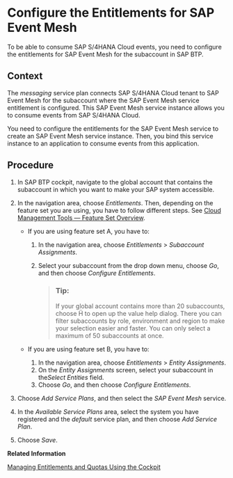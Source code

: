 <!-- loiob7e88abcc00044ec9c81c629753e3963 -->

# Configure the Entitlements for SAP Event Mesh

To be able to consume SAP S/4HANA Cloud events, you need to configure the entitlements for SAP Event Mesh for the subaccount in SAP BTP.



## Context

The *messaging* service plan connects SAP S/4HANA Cloud tenant to SAP Event Mesh for the subaccount where the SAP Event Mesh service entitlement is configured. This SAP Event Mesh service instance allows you to consume events from SAP S/4HANA Cloud.

You need to configure the entitlements for the SAP Event Mesh service to create an SAP Event Mesh service instance. Then, you bind this service instance to an application to consume events from this application.



<a name="loiob7e88abcc00044ec9c81c629753e3963__steps_zlg_4sz_khb"/>

## Procedure

1.  In SAP BTP cockpit, navigate to the global account that contains the subaccount in which you want to make your SAP system accessible.

2.  In the navigation area, choose *Entitlements*. Then, depending on the feature set you are using, you have to follow different steps. See [Cloud Management Tools — Feature Set Overview](Cloud_Management_Tools_—_Feature_Set_Overview_caf4e4e.md).

    -   If you are using feature set A, you have to:
        1.  In the navigation area, choose *Entitlements* \> *Subaccount Assignments*.
        2.  Select your subaccount from the drop down menu, choose *Go*, and then choose *Configure Entitlements*.

            > ### Tip:  
            > If your global account contains more than 20 subaccounts, choose     to open up the value help dialog. There you can filter subaccounts by role, environment and region to make your selection easier and faster. You can only select a maximum of 50 subaccounts at once.

    -   If you are using feature set B, you have to:
        1.  In the navigation area, choose *Entitlements* \> *Entity Assignments*.
        2.  On the *Entity Assignments* screen, select your subaccount in the*Select Entities* field.
        3.  Choose *Go*, and then choose *Configure Entitlements*.
3.  Choose *Add Service Plans*, and then select the *SAP Event Mesh* service.

4.  In the *Available Service Plans* area, select the system you have registered and the *default* service plan, and then choose *Add Service Plan*.

5.  Choose *Save*.


**Related Information**  


[Managing Entitlements and Quotas Using the Cockpit](Managing_Entitlements_and_Quotas_Using_the_Cockpit_c824874.md "When you purchase an enterprise account, you are entitled to use a specific set of resources, such as the amount of memory that can be allocated to your applications.")

